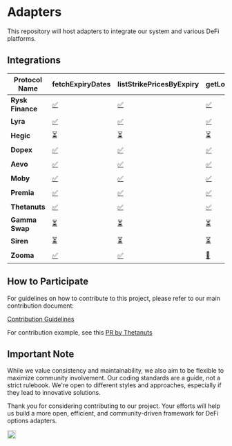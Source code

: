 # Adapters

This repository will host adapters to integrate our system and various DeFi platforms.

## Integrations

| **Protocol Name** | **fetchExpiryDates**                                     | **listStrikePricesByExpiry**                                     | **getLongOptionPremium**                                     | **getShortOptionPremium**                                    | **buyOptionContract**                                     | **addOptionToPosition**                                     | **exerciseOptionContract**                                 | **sellOptionBackToIssuer**                                 | **transferOptionOwnership**                                 |
| ----------------- | -------------------------------------------------------- | ---------------------------------------------------------------- | ----------------------------------------------------------------- | ------------------------------------------------------------ | --------------------------------------------------------- | ----------------------------------------------------------- | ---------------------------------------------------------- | ---------------------------------------------------------- | ----------------------------------------------------------- |
| **Rysk Finance**  | [✅](./rysk-finance/fetchExpiryDates/CONTRIBUTE.md) | [✅](./rysk-finance/listStrikePricesByExpiry/CONTRIBUTE.md) | [✅](./rysk-finance/getLongOptionPremium/CONTRIBUTE.md) | [⏳](./rysk-finance/getShortOptionPremium/CONTRIBUTE.md) | [✅](./rysk-finance/buyOptionContract/CONTRIBUTE.md) | [✅](./rysk-finance/addOptionToPosition/CONTRIBUTE.md) | [⏳](./rysk-finance/exerciseOptionContract/CONTRIBUTE.md) | [⏳](./rysk-finance/sellOptionBackToIssuer/CONTRIBUTE.md) | [⏳](./rysk-finance/transferOptionOwnership/CONTRIBUTE.md) |
| **Lyra**          | [✅](./lyra/fetchExpiryDates/CONTRIBUTE.md)         | [✅](./lyra/listStrikePricesByExpiry/CONTRIBUTE.md)         | [✅](./lyra/getLongOptionPremium/CONTRIBUTE.md)         | [⏳](./lyra/getShortOptionPremium/CONTRIBUTE.md)         | [⏳](./lyra/buyOptionContract/CONTRIBUTE.md)             | [⏳](./lyra/addOptionToPosition/CONTRIBUTE.md)             | [⏳](./lyra/exerciseOptionContract/CONTRIBUTE.md)         | [⏳](./lyra/sellOptionBackToIssuer/CONTRIBUTE.md)         | [⏳](./lyra/transferOptionOwnership/CONTRIBUTE.md)         |
| **Hegic**         | [⏳](./hegic/fetchExpiryDates/CONTRIBUTE.md)            | [⏳](./hegic/listStrikePricesByExpiry/CONTRIBUTE.md)            | [⏳](./hegic/getLongOptionPremium/CONTRIBUTE.md)            | [⏳](./hegic/getShortOptionPremium/CONTRIBUTE.md)            | [⏳](./hegic/buyOptionContract/CONTRIBUTE.md)            | [⏳](./hegic/addOptionToPosition/CONTRIBUTE.md)            | [⏳](./hegic/exerciseOptionContract/CONTRIBUTE.md)        | [⏳](./hegic/sellOptionBackToIssuer/CONTRIBUTE.md)        | [⏳](./hegic/transferOptionOwnership/CONTRIBUTE.md)        |
| **Dopex**         | [✅](./dopex/fetchExpiryDates/CONTRIBUTE.md)            | [✅](./dopex/listStrikePricesByExpiry/CONTRIBUTE.md)            | [✅](./dopex/getLongOptionPremium/CONTRIBUTE.md)            | [⏳](./dopex/getShortOptionPremium/CONTRIBUTE.md)            | [⏳](./dopex/buyOptionContract/CONTRIBUTE.md)            | [⏳](./dopex/addOptionToPosition/CONTRIBUTE.md)            | [⏳](./dopex/exerciseOptionContract/CONTRIBUTE.md)        | [⏳](./dopex/sellOptionBackToIssuer/CONTRIBUTE.md)        | [⏳](./dopex/transferOptionOwnership/CONTRIBUTE.md)        |
| **Aevo**          | [✅](./aevo/fetchExpiryDates/CONTRIBUTE.md)         | [✅](./aevo/listStrikePricesByExpiry/CONTRIBUTE.md)         | [✅](aevo/getLongOptionPremium/CONTRIBUTE.md)       | [✅](./aevo/getShortOptionPremium/CONTRIBUTE.md)         | [⏳](./aevo/buyOptionContract/CONTRIBUTE.md)             | [⏳](./aevo/addOptionToPosition/CONTRIBUTE.md)             | [⏳](./aevo/exerciseOptionContract/CONTRIBUTE.md)         | [⏳](./aevo/sellOptionBackToIssuer/CONTRIBUTE.md)         | [⏳](./aevo/transferOptionOwnership/CONTRIBUTE.md)         |
| **Moby**          | [✅](./moby/fetchExpiryDates/CONTRIBUTE.md)             | [✅](./moby/listStrikePricesByExpiry/CONTRIBUTE.md)             | [✅](./moby/getLongOptionPremium/CONTRIBUTE.md)             | [✅](./moby/getShortOptionPremium/CONTRIBUTE.md)             | [🔄](./moby/buyOptionContract/CONTRIBUTE.md)             | [⏳](./moby/addOptionToPosition/CONTRIBUTE.md)             | [⏳](./moby/exerciseOptionContract/CONTRIBUTE.md)         | [⏳](./moby/sellOptionBackToIssuer/CONTRIBUTE.md)         | [⏳](./moby/transferOptionOwnership/CONTRIBUTE.md)         |
| **Premia**        | [✅](./premia/fetchExpiryDates/CONTRIBUTE.md)       | [✅](./premia/listStrikePricesByExpiry/CONTRIBUTE.md)       | [✅](./premia/getLongOptionPremium/CONTRIBUTE.md)       | [⏳](./premia/getShortOptionPremium/CONTRIBUTE.md)       | [🔄](./premia/buyOptionContract/CONTRIBUTE.md)           | [⏳](./premia/addOptionToPosition/CONTRIBUTE.md)           | [⏳](./premia/exerciseOptionContract/CONTRIBUTE.md)       | [⏳](./premia/sellOptionBackToIssuer/CONTRIBUTE.md)       | [⏳](./premia/transferOptionOwnership/CONTRIBUTE.md)       |
| **Thetanuts**     | [✅](thetanuts/fetchExpiryDates/CONTRIBUTE.md)        | [✅](./thetanuts/listStrikePricesByExpiry/CONTRIBUTE.md)        | [✅](./thetanuts/getLongOptionPremium/CONTRIBUTE.md)        | [⏳](./thetanuts/getShortOptionPremium/CONTRIBUTE.md)        | [⏳](./thetanuts/buyOptionContract/CONTRIBUTE.md)        | [⏳](./thetanuts/addOptionToPosition/CONTRIBUTE.md)        | [⏳](./thetanuts/exerciseOptionContract/CONTRIBUTE.md)    | [⏳](./thetanuts/sellOptionBackToIssuer/CONTRIBUTE.md)    | [⏳](./thetanuts/transferOptionOwnership/CONTRIBUTE.md)    |
| **Gamma Swap**    | [⏳](./gamma-swap/fetchExpiryDates/CONTRIBUTE.md)       | [⏳](./gamma-swap/listStrikePricesByExpiry/CONTRIBUTE.md)       | [⏳](./gamma-swap/getLongOptionPremium/CONTRIBUTE.md)       | [⏳](./gamma-swap/getShortOptionPremium/CONTRIBUTE.md)       | [⏳](./gamma-swap/buyOptionContract/CONTRIBUTE.md)       | [⏳](./gamma-swap/addOptionToPosition/CONTRIBUTE.md)       | [⏳](./gamma-swap/exerciseOptionContract/CONTRIBUTE.md)   | [⏳](./gamma-swap/sellOptionBackToIssuer/CONTRIBUTE.md)   | [⏳](./gamma-swap/transferOptionOwnership/CONTRIBUTE.md)   |
| **Siren**         | [⏳](./siren/fetchExpiryDates/CONTRIBUTE.md)            | [⏳](./siren/listStrikePricesByExpiry/CONTRIBUTE.md)            | [⏳](./siren/getLongOptionPremium/CONTRIBUTE.md)            | [⏳](./siren/getShortOptionPremium/CONTRIBUTE.md)            | [⏳](./siren/buyOptionContract/CONTRIBUTE.md)            | [⏳](./siren/addOptionToPosition/CONTRIBUTE.md)            | [⏳](./siren/exerciseOptionContract/CONTRIBUTE.md)        | [⏳](./siren/sellOptionBackToIssuer/CONTRIBUTE.md)        | [⏳](./siren/transferOptionOwnership/CONTRIBUTE.md)        |
| **Zooma**         | [✅](./zooma/fetchExpiryDates/CONTRIBUTE.md)            | [✅](./zooma/listStrikePricesByExpiry/CONTRIBUTE.md)            | [🔄](./zooma/getLongOptionPremium/CONTRIBUTE.md)            | [⏳](./zooma/getShortOptionPremium/CONTRIBUTE.md)            | [⏳](./zooma/buyOptionContract/CONTRIBUTE.md)            | [⏳](./zooma/addOptionToPosition/CONTRIBUTE.md)            | [⏳](./zooma/exerciseOptionContract/CONTRIBUTE.md)        | [⏳](./zooma/sellOptionBackToIssuer/CONTRIBUTE.md)        | [⏳](./zooma/transferOptionOwnership/CONTRIBUTE.md)        |

## How to Participate

For guidelines on how to contribute to this project, please refer to our main contribution document:

[Contribution Guidelines](https://github.com/grixprotocol/defi-options-adapters/blob/main/CONTRIBUTE.md)

For contribution example, see this [PR by Thetanuts](https://github.com/grixprotocol/defi-options-adapters/pull/4)

## Important Note

While we value consistency and maintainability, we also aim to be flexible to maximize community involvement. Our coding standards are a guide, not a strict rulebook. We're open to different styles and approaches, especially if they lead to innovative solutions.

Thank you for considering contributing to our project. Your efforts will help us build a more open, efficient, and community-driven framework for DeFi options adapters.

<img src="https://cdn-icons-gif.flaticon.com/512/11614/11614839.mp4" alt="Animated Icon" width="20" height="20">
